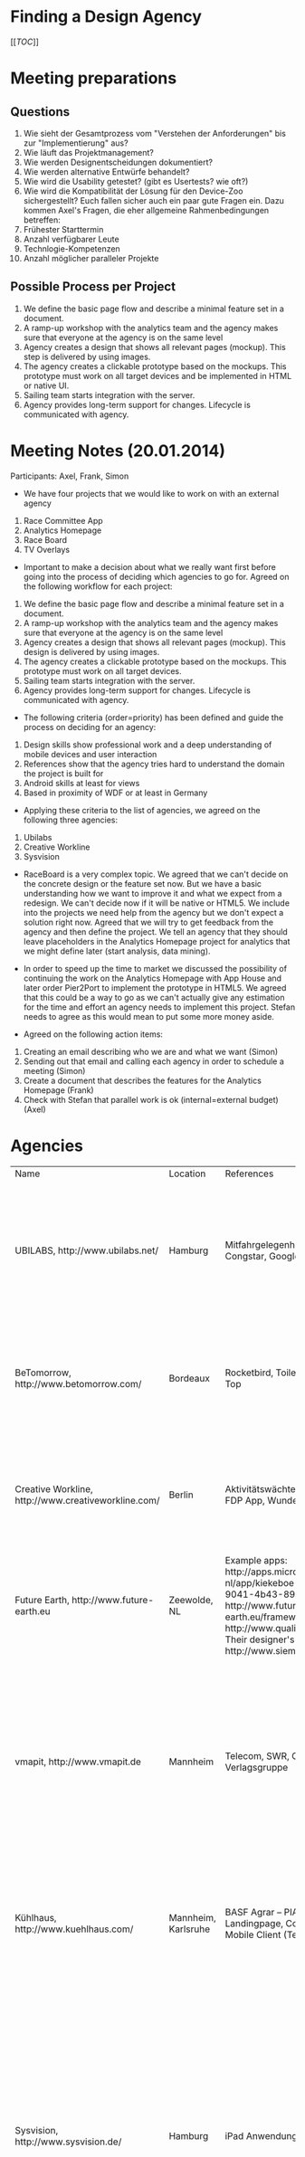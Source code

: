 # Finding a Design Agency

[[_TOC_]]

# Meeting preparations

## Questions

1. Wie sieht der Gesamtprozess vom "Verstehen der Anforderungen" bis zur 
"Implementierung" aus? 
2. Wie läuft das Projektmanagement? 
3. Wie werden Designentscheidungen dokumentiert? 
4. Wie werden alternative Entwürfe behandelt? 
5. Wie wird die Usability getestet? (gibt es Usertests? wie oft?) 
6. Wie wird die Kompatibilität der Lösung für den Device-Zoo sichergestellt? 
Euch fallen sicher auch ein paar gute Fragen ein. Dazu kommen Axel's 
Fragen, die eher allgemeine Rahmenbedingungen betreffen: 
7. Frühester Starttermin 
8. Anzahl verfügbarer Leute 
9. Technlogie-Kompetenzen 
10. Anzahl möglicher paralleler Projekte

## Possible Process per Project

1. We define the basic page flow and describe a minimal feature set in a document.
2. A ramp-up workshop with the analytics team and the agency makes sure that everyone at the agency is on the same level
3. Agency creates a design that shows all relevant pages (mockup). This step is delivered by using images.
4. The agency creates a clickable prototype based on the mockups. This prototype must work on all target devices and be implemented in HTML or native UI.
5. Sailing team starts integration with the server.
6. Agency provides long-term support for changes. Lifecycle is communicated with agency.


# Meeting Notes (20.01.2014)

Participants: Axel, Frank, Simon

- We have four projects that we would like to work on with an external agency

1. Race Committee App
2. Analytics Homepage
3. Race Board
4. TV Overlays

- Important to make a decision about what we really want first before going into the process of deciding which agencies to go for. Agreed on the following workflow for each project:

1. We define the basic page flow and describe a minimal feature set in a document.
2. A ramp-up workshop with the analytics team and the agency makes sure that everyone at the agency is on the same level
3. Agency creates a design that shows all relevant pages (mockup). This design is delivered by using images.
4. The agency creates a clickable prototype based on the mockups. This prototype must work on all target devices.
5. Sailing team starts integration with the server.
6. Agency provides long-term support for changes. Lifecycle is communicated with agency.

- The following criteria (order=priority) has been defined and guide the process on deciding for an agency:

1. Design skills show professional work and a deep understanding of mobile devices and user interaction
2. References show that the agency tries hard to understand the domain the project is built for
3. Android skills at least for views
4. Based in proximity of WDF or at least in Germany

- Applying these criteria to the list of agencies, we agreed on the following three agencies:

1. Ubilabs
2. Creative Workline
3. Sysvision

- RaceBoard is a very complex topic. We agreed that we can't decide on the concrete design or the feature set now. But we have a basic understanding how we want to improve it and what we expect from a redesign. We can't decide now if it will be native or HTML5. We include into the projects we need help from the agency but we don't expect a solution right now. Agreed that we will try to get feedback from the agency and then define the project. We tell an agency that they should leave placeholders in the Analytics Homepage project for analytics that we might define later (start analysis, data mining).

- In order to speed up the time to market we discussed the possibility of continuing the work on the Analytics Homepage with App House and later order Pier2Port to implement the prototype in HTML5. We agreed that this could be a way to go as we can't actually give any estimation for the time and effort an agency needs to implement this project. Stefan needs to agree as this would mean to put some more money aside.

- Agreed on the following action items:

1. Creating an email describing who we are and what we want (Simon)
2. Sending out that email and calling each agency in order to schedule a meeting (Simon)
3. Create a document that describes the features for the Analytics Homepage (Frank)
4. Check with Stefan that parallel work is ok (internal=external budget) (Axel)

# Agencies

<table>
  <tr>
     <td>Name</td>
     <td>Location</td>
     <td>References</td>
     <td>Notes</td>
     <td>Contact</td>
  </tr>
  <tr>
     <td>UBILABS, http://www.ubilabs.net/</td>
     <td>Hamburg</td>
     <td>Mitfahrgelegenheit, Swiss Post, Congstar, Google IO Sandbox</td>
     <td>They seem to have great experience with non-native mobile apps. Until now they have released two Android apps (Hamburg City, Deals@KKiosk) that look good.</td>
     <td>Samuel Oey, oey@ubilabs.net</td>
  </tr>
  <tr>
     <td>BeTomorrow, http://www.betomorrow.com/</td>
     <td>Bordeaux</td>
     <td>Rocketbird, Toilet Finder, Paris Metro Top</td>
     <td>They don't seem to have any experience with Android apps. They mostly do iOS applications and also seem to be focused on games.</td>
     <td></td>
  </tr>
  <tr>
     <td>Creative Workline, http://www.creativeworkline.com/</td>
     <td>Berlin</td>
     <td>Aktivitätswächter, Gutschein des Tages, FDP App, Wunderlist</td>
     <td>Seem to have some experience with mobile apps including Android Platform. References look quite good.</td>
     <td></td>
  </tr>
  <tr>
     <td>Future Earth, http://www.future-earth.eu</td>
     <td>Zeewolde, NL</td>
     <td>Example apps: http://apps.microsoft.com/windows/nl-nl/app/kiekeboe-world/5acf1e9c-9041-4b43-89d2-902b06bdef06, http://www.future-earth.eu/framework/, http://www.qualitycounts.eu/about.html.<br>
         Their designer's web site: http://www.siemenvandijk.nl/</td>
     <td>Their greatest benefit is an in-depth knowledge of GWT, paired with what seem to be reasonable design skills.</td>
     <td></td>
  </tr>
  <tr>
     <td>vmapit, http://www.vmapit.de</td>
     <td>Mannheim</td>
     <td>Telecom, SWR, Cornelsen Verlagsgruppe</td>
     <td>These guys are coming from server side development and moved into mobile development 4 years ago. They have good understanding of both domains but probably don't have good designers in the team (have to check).</td>
     <td></td>
  </tr>
  <tr>
     <td>Kühlhaus, http://www.kuehlhaus.com/</td>
     <td>Mannheim, Karlsruhe</td>
     <td>BASF Agrar – PIA App, GLS Landingpage, Communication Platform Mobile Client (Telekom)</td>
     <td>Design looks a bit aged but ok. They do not seem to have any experience with Android but mobile HTML looks ok.</td>
     <td></td>
  </tr>
  <tr>
     <td>Sysvision, http://www.sysvision.de/</td>
     <td>Hamburg</td>
     <td>iPad Anwendung für Lufthansa</td>
     <td>Design skills look ok. iPad App for Lufthansa looks good that also holds for the dispatch management. Seems that they also have skills in Android development. Jens: Good, effective colabortation for STG Training app. Assuming decent backend skills. Unwillling to use cross-platform technology, native-only.</td>
     <td>Daniel Wischer, daniel.wischer@sysvision.de</td>
  </tr>
  <tr>
     <td>http://www.nodapo.de/</td>
     <td>Hamburg</td>
     <td>
ELBNAH IT-SYSTEME GmbH
Ansprechpartner Herr Pascal Oblonczek
E-Mail: pco@elbnah.com
Telefon: 040 / 55 61 30 13
<br><br>
Drupaldise UG (haftungsbeschränkt)
Ansprechpartner Herr Christian Steiger
E-Mail: christian.steiger@drupaldise.com
Telefon: 040 / 22 81 72 62 0
</td>
     <td>Jens: Alexander Poschmann made diploma thesis with GWT <br> Simon: Looking techie and inexperienced</td>
     <td>Alexander Poschmann a.poschmann@nodapo.de</td>
  </tr>
  <tr>
     <td>http://www.arcbees.com/</td>
     <td>Montreal !!</td>
     <td></td>
     <td>Jens: Met at GWT.create. Have two members in GWT board.</td>
     <td></td>
  </tr>
  <tr>
     <td>http://www.oio.de/</td>
     <td>Mannheim, Karlsruhe</td>
     <td></td>
     <td>Jens: Met at GWT.create.</td>
     <td></td>
  </tr>
</table>

# Final Decision

## Decision Matrix

<table>
<tr>
  <td>Objective</td>
  <td>Sovanta (Heidelberg)</td>
  <td>Ubilabs (Hamburg)</td>
  <td>Digital Sunray (Wien)</td>
  <td>Creative Workline (Berlin)</td>
  <td>GMR (London)</td>
  <td>Pier2Port (Hamburg)</td>
</tr>
<tr>
  <td>Office Location</td>
  <td>++</td>
  <td>+ (STG)</td>
  <td>0</td>
  <td>0</td>
  <td>0</td>
  <td>+</td>
</tr>
<tr>
  <td>Mobile HTML Knowledge, References and Developers?</td>
  <td>++</td>
  <td>++</td>
  <td>+</td>
  <td>++</td>
  <td>?</td>
  <td>+</td>
</tr>
<tr>
  <td>Android Knowledge, References and Developers?</td>
  <td>+ (more iOS)</td>
  <td>+</td>
  <td>++</td>
  <td>++</td>
  <td>? (no news)</td>
  <td>0</td>
</tr>
<tr>
  <td>iOS skills, References and Developers?</td>
  <td>++</td>
  <td>++</td>
  <td>+</td>
  <td>+</td>
  <td>?</td>
  <td>0</td>
</tr>
<tr>
  <td>Professional Meeting at the office in terms of preparation and participants?</td>
  <td>++</td>
  <td>++</td>
  <td>+</td>
  <td>-</td>
  <td>0</td>
  <td>0</td>
</tr>
<tr>
  <td>GWT Knowledge?</td>
  <td>0</td>
  <td>0</td>
  <td>0</td>
  <td>0</td>
  <td>0</td>
  <td>0</td>
</tr>
<tr>
  <td>Technical Knowledge (GIT, Web-Technologies, Programming Languages)?</td>
  <td>+</td>
  <td>+</td>
  <td>+</td>
  <td>+</td>
  <td>+</td>
  <td>+</td>
</tr>
<tr>
  <td>Knowledge of Sailing Domain?</td>
  <td>0</td>
  <td>0</td>
  <td>0</td>
  <td>0</td>
  <td>++</td>
  <td>+</td>
</tr>
<tr>
  <td>Transformation of domain knowledge to design ideas (general)*</td>
  <td>+</td>
  <td>++</td>
  <td>-</td>
  <td>+</td>
  <td>0</td>
  <td>+</td>
</tr>
<tr>
  <td>Team size of developers and designers (10+)?</td>
  <td>++ (30)</td>
  <td>+ (20)</td>
  <td>0 (10)</td>
  <td>0 (10)</td>
  <td>++ (30)</td>
  <td>0 (10)</td>
</tr>
<tr>
  <td>SAP Preferred Supplier?</td>
  <td>+</td>
  <td>0</td>
  <td>0</td>
  <td>0</td>
  <td>0</td>
  <td>0</td>
</tr>
<tr>
  <td>Cost per day (developer)</td>
  <td>- (~1000)</td>
  <td>0 (~800)</td>
  <td>0 (~800)</td>
  <td>+ (~700)</td>
  <td>- (~900)</td>
  <td>- (~900)</td>
</tr>
<tr>
  <td>Task (Redesign of Homepage)</td>
  <td>++</td>
  <td>++</td>
  <td>-</td>
  <td>0</td>
  <td>0</td>
  <td>0</td>
</tr>
<tr>
  <td>Argumentation of task solution*</td>
  <td>0</td>
  <td>++</td>
  <td>+</td>
  <td>0</td>
  <td>0</td>
  <td>0</td>
</tr>
<tr>
  <td>Transformation of domain knowledge to design ideas (Homepage task)*</td>
  <td>+</td>
  <td>++</td>
  <td>-</td>
  <td>0</td>
  <td>0</td>
  <td>0</td>
</tr>
<tr>
  <td>Sympathy factor (gut feeling)</td>
  <td>0</td>
  <td>++</td>
  <td>0</td>
  <td>+</td>
  <td>0</td>
  <td>++</td>
</tr>
<tr>
  <td>&nbsp;</td>
  <td><b>16</b></td>
  <td><b>20</b></td>
  <td>5</td>
  <td>9</td>
  <td>3</td>
  <td>5</td>
</tr>
</table>

Items marked with * have a heigher weight in theory. This weight is not reflected in the bare numbers.

## Comments

<table>
<tr>
  <td>Objective</td>
  <td>Sovanta (Heidelberg)</td>
  <td>Ubilabs (Hamburg)</td>
  <td>Digital Sunray (Wien)</td>
  <td>Creative Workline (Berlin)</td>
  <td>GMR (London)</td>
  <td>Pier2Port (Hamburg)</td>
</tr>
<tr>
  <td>General Comments (pro)</td>
  <td>Supported by Claus Heinrich, professional environment, near SAP headquarters, good design skills, big team</td>
  <td>Very good design skills, good transformation of domain knowledge to design and user interaction, many location based</td>
  <td>Marketing department and brand development, good tech skills, process knowledge and implementation</td>
  <td></td>
  <td></td>
  <td></td>
</tr>
<tr>
  <td>General Comments (contra)</td>
  <td></td>
  <td></td>
  <td></td>
  <td></td>
  <td></td>
  <td></td>
</tr>
</table>

## Resumee